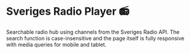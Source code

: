 # Sveriges Radio Player :radio:

Searchable radio hub using channels from the Sveriges Radio API. The search function is case-insensitive and the page itself is fully responsive with media queries for mobile and tablet.
